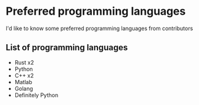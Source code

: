 # Preferred programming languages
I'd like to know some preferred programming languages from contributors

## List of programming languages
- Rust x2
- Python
- C++ x2
- Matlab
- Golang
- Definitely Python
  

